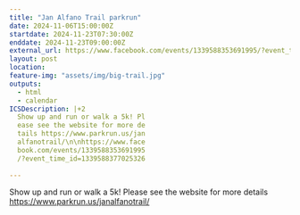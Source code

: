 ```yaml
---
title: "Jan Alfano Trail parkrun"
date: 2024-11-06T15:00:00Z
startdate: 2024-11-23T07:30:00Z
enddate: 2024-11-23T09:00:00Z
external_url: https://www.facebook.com/events/1339588353691995/?event_time_id=1339588377025326
layout: post
location: 
feature-img: "assets/img/big-trail.jpg"
outputs:
  - html
  - calendar
ICSDescription: |+2
  Show up and run or walk a 5k! Pl  ease see the website for more de  tails https://www.parkrun.us/jan  alfanotrail/\n\nhttps://www.face  book.com/events/1339588353691995  /?event_time_id=1339588377025326  
---
```


Show up and run or walk a 5k! Please see the website for more details [https://www.parkrun.us/janalfanotrail/<br>
](https://www.parkrun.us/janalfanotrail/<br>
)  <br>
  
